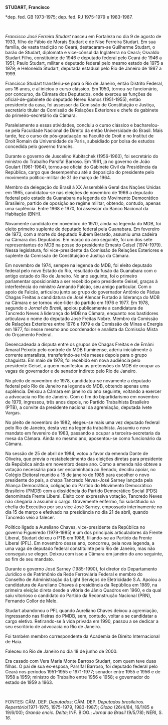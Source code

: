 **STUDART, Francisco**

\*dep. fed. GB 1973-1975; dep. fed. RJ 1975-1979 e 1983-1987.

 

*Francisco José Ferreira Studart* nasceu em Fortaleza no dia 9 de agosto
de 1933, filho de Fábio de Morais Studart e de Nise Ferreira Studart. Em
sua família, de vasta tradição no Ceará, destacaram-se Guilherme
Studart, o barão de Studart, diplomata e vice-cônsul da Inglaterra no
Ceará; Osvaldo Studart Filho, constituinte de 1946 e deputado federal
pelo Ceará de 1946 a 1951; Paulo Studart, militar e deputado federal
pelo mesmo estado de 1975 a 1979; e Heloneida Studart, deputada estadual
pelo Rio de Janeiro de 1987 a 1999.

Francisco Studart transferiu-se para o Rio de Janeiro, então Distrito
Federal, aos 16 anos, e aí iniciou o curso clássico. Em 1950, tornou-se
funcionário, por concurso, da Câmara dos Deputados, onde exerceu as
funções de oficial-de-gabinete do deputado Nereu Ramos (1951-1955),
então presidente da casa, foi assessor da Comissão de Constituição e
Justiça, secretário titular da Comissão de Relações Exteriores e chefe
de gabinete do primeiro-secretário da Câmara.

Paralelamente a essas atividades, concluiu o curso clássico e
bacharelou-se pela Faculdade Nacional de Direito da então Universidade
do Brasil. Mais tarde, fez o curso de pós-graduação na Faculté de Droit
e no Institut de Droit Romain da Universidade de Paris, subsidiado por
bolsa de estudos concedida pelo governo francês.

Durante o governo de Juscelino Kubitschek (1956-1960), foi secretário do
ministro do Trabalho Parsifal Barroso. Em 1961, já no governo de João
Goulart (1961-1964), tornou-se oficial do Gabinete Civil da Presidência
da República, cargo que desempenhou até a deposição do presidente pelo
movimento político-militar de 31 de março de 1964.

Membro da delegação do Brasil à XX Assembléia Geral das Nações Unidas em
1965, candidatou-se nas eleições de novembro de 1966 a deputado federal
pelo estado da Guanabara na legenda do Movimento Democrático Brasileiro,
partido de oposição ao regime militar, obtendo, contudo, apenas uma
suplência. Entre 1968 e 1970, foi assessor do Banco Nacional da
Habitação (BNH).

Novamente candidato em novembro de 1970, ainda na legenda do MDB, foi
eleito primeiro suplente de deputado federal pela Guanabara. Em
fevereiro de 1973, com a morte do deputado Rubem Berardo, assumiu uma
cadeira na Câmara dos Deputados. Em março do ano seguinte, foi um dos
sete representantes do MDB na posse do presidente Ernesto Geisel
(1974-1979). Nessa legislatura, foi vice-presidente da Comissão de
Relações Exteriores e suplente da Comissão de Constituição e Justiça da
Câmara.

Em novembro de 1974, sempre na legenda do MDB, foi eleito deputado
federal pelo novo Estado do Rio, resultado da fusão da Guanabara com o
antigo estado do Rio de Janeiro. No ano seguinte, foi o primeiro
parlamentar oposicionista a ser recebido pelo presidente Geisel, graças
à interferência do ministro Armando Falcão, seu amigo particular. Com o
apoio de Falcão, articulou junto ao grupo do governador Antônio de Pádua
Chagas Freitas a candidatura de José Alencar Furtado à liderança do MDB
na Câmara e se tornou vice-líder do partido em 1976 e 1977. Em 1978,
segundo o *Jornal do Brasil*, apoiou publicamente a candidatura de
Tancredo Neves à liderança do MDB na Câmara, enquanto nos bastidores
articulava o nome do deputado José Freitas Nobre. Membro da Comissão de
Relações Exteriores entre 1976 e 1979 e da Comissão de Minas e Energia
em 1977, foi nesse mesmo ano coordenador e analista da Comissão Mista do
Orçamento Federal.

Desencadeada a disputa entre os grupos de Chagas Freitas e de Ernâni
Amaral Peixoto pelo controle do MDB fluminense, aderiu inicialmente à
corrente amaralista, transferindo-se três meses depois para o grupo
chaguista. Em maio de 1978, foi recebido em nova audiência pelo
presidente Geisel, a quem manifestou as pretensões do MDB de ocupar as
vagas de governador e de senador indireto pelo Rio de Janeiro.

No pleito de novembro de 1978, candidatou-se novamente a deputado
federal pelo Rio de Janeiro na legenda do MDB, obtendo apenas uma
suplência. Deixou a Câmara em janeiro do ano seguinte, voltando a
exercer a advocacia no Rio de Janeiro. Com o fim do bipartidarismo em
novembro de 1979, ingressou, três anos depois, no Partido Trabalhista
Brasileiro (PTB), a convite da presidente nacional da agremiação,
deputada Ivete Vargas.

No pleito de novembro de 1982, elegeu-se mais uma vez deputado federal
pelo Rio de Janeiro, desta vez na legenda trabalhista. Assumiu o novo
mandato em fevereiro de 1983, passando a ocupar a terceira-secretaria da
mesa da Câmara. Ainda no mesmo ano, aposentou-se como funcionário da
Câmara.

Na sessão de 25 de abril de 1984, votou a favor da emenda Dante de
Oliveira, que previa o restabelecimento das eleições diretas para
presidente da República ainda em novembro desse ano. Como a emenda não
obteve a votação necessária para ser encaminhada ao Senado, decidiu
apoiar, no Colégio Eleitoral reunido a 15 de janeiro de 1985 para
escolher o novo presidente do país, a chapa Tancredo Neves-José Sarney
lançada pela Aliança Democrática, coligação do Partido do Movimento
Democrático Brasileiro (PMDB) com a dissidência do Partido Democrático
Social (PDS) denominada Frente Liberal. Eleito com expressiva votação,
Tancredo Neves não chegaria a assumir o cargo. Gravemente enfermo, foi
substituído na chefia do Executivo por seu vice José Sarney, empossado
interinamente no dia 15 de março e efetivado na presidência no dia 21 de
abril, quando Tancredo veio a falecer.

Político ligado a Aureliano Chaves, vice-presidente da República no
governo Figueiredo (1979-1985) e um dos principais articuladores da
Frente Liberal, Studart deixou o PTB em 1986, filiando-se ao Partido da
Frente Liberal (PFL). Em novembro desse ano, concorreu, pela nova
legenda, a uma vaga de deputado federal constituinte pelo Rio de
Janeiro, mas não conseguiu se eleger. Deixou com isso a Câmara em
janeiro do ano seguinte, ao fim de seu mandato.

Durante o governo José Sarney (1985-1990), foi diretor do Departamento
Jurídico e de Patrimônio da Rede Ferroviária Federal e membro do
Conselho de Administração da Light Serviços de Eletricidade S.A. Apoiou
a candidatura de Aureliano Chaves à presidência da República em 1989, na
primeira eleição direta desde a vitória de Jânio Quadros em 1960, e da
qual saiu vitorioso o candidato do Partido da Reconstrução Nacional
(PRN), Fernando Collor de Melo.

Studart abandonou o PFL quando Aureliano Chaves deixou a agremiação,
ingressando nas fileiras do PMDB, sem, contudo, voltar a se candidatar a
cargo eletivo. Retirando-se à vida privada em 1990, passou a se dedicar
a seu escritório de advocacia no Rio de Janeiro.

Foi também membro correspondente da Academia de Direito Internacional de
Haia.

Faleceu no Rio de Janeiro no dia 18 de junho de 2000.

Era casado com Vera Maria Monte Barroso Studart, com quem teve duas
filhas. O pai de sua ex-esposa, Parsifal Barroso, foi deputado federal
pelo Ceará nos períodos 1951-1955 e 1971-1977; senador entre 1955 e 1956
e de 1958 a 1959; ministro do Trabalho entre 1956 e 1958; e governador
do estado de 1959 a 1963.

 

FONTES: CÂM. DEP. *Deputados*; CÂM. DEP. *Deputados brasileiros.
Repertório*(1971-1975, 1975-1979, 1983-1987); *Globo* (26/4/84, 16/1/85
e 19/6/00); *Grande encic. Delta*; INF. BIOG.; *Jornal do Brasil*
(9/5/78); NÉRI, S. *16*.

 
